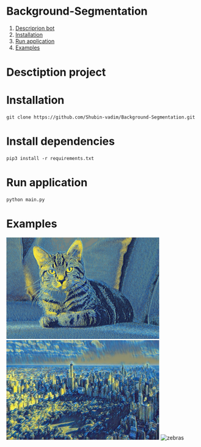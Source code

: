 # Background-Segmentation
 
1. [Descriprion bot](#description)
2. [Installation](#install)
3. [Run application](#run)
4. [Examples](#examples)
   
# <a name="description">Desctiption project</a>

# <a name="install">Installation</a>

```
git clone https://github.com/Shubin-vadim/Background-Segmentation.git
```

# <a>Install dependencies</a>

```
pip3 install -r requirements.txt
```

# <a name="run">Run application</a>

```
python main.py
```

# <a name="examples">Examples</a>
<img src="https://github.com/Shubin-vadim/DLSHool_tg_bot/blob/master/imgs/cat.jpg" width="400" alt="cat" />
<img src="https://github.com/Shubin-vadim/DLSHool_tg_bot/blob/master/imgs/city.jpg" width="400" alt="city" />
<img src="https://github.com/Shubin-vadim/DLSHool_tg_bot/blob/master/imgs/zebras.jpg" width="400" alt="zebras" />
